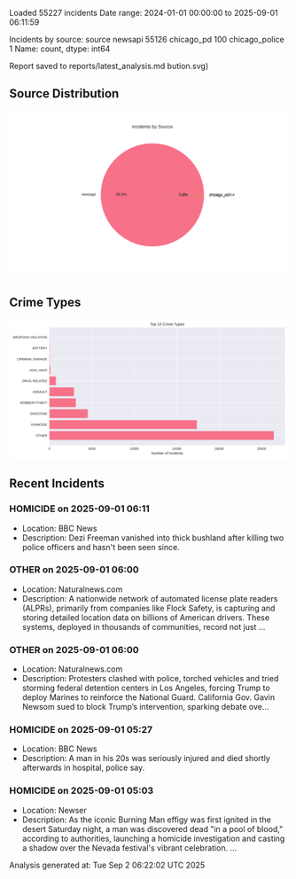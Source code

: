 
Loaded 55227 incidents
Date range: 2024-01-01 00:00:00 to 2025-09-01 06:11:59

Incidents by source:
source
newsapi           55126
chicago_pd          100
chicago_police        1
Name: count, dtype: int64

Report saved to reports/latest_analysis.md
bution.svg)

## Source Distribution
![Source Distribution](images/source_distribution.svg)

## Crime Types
![Crime Types](images/crime_types.svg)

## Recent Incidents

### HOMICIDE on 2025-09-01 06:11
- Location: BBC News
- Description: Dezi Freeman vanished into thick bushland after killing two police officers and hasn't been seen since.


### OTHER on 2025-09-01 06:00
- Location: Naturalnews.com
- Description: A nationwide network of automated license plate readers (ALPRs), primarily from companies like Flock Safety, is capturing and storing detailed location data on billions of American drivers. These systems, deployed in thousands of communities, record not just …


### OTHER on 2025-09-01 06:00
- Location: Naturalnews.com
- Description: Protesters clashed with police, torched vehicles and tried storming federal detention centers in Los Angeles, forcing Trump to deploy Marines to reinforce the National Guard. California Gov. Gavin Newsom sued to block Trump’s intervention, sparking debate ove…


### HOMICIDE on 2025-09-01 05:27
- Location: BBC News
- Description: A man in his 20s was seriously injured and died shortly afterwards in hospital, police say.


### HOMICIDE on 2025-09-01 05:03
- Location: Newser
- Description: As the iconic Burning Man effigy was first ignited in the desert Saturday night, a man was discovered dead "in a pool of blood," according to authorities, launching a homicide investigation and casting a shadow over the Nevada festival's vibrant celebration. …

Analysis generated at: Tue Sep  2 06:22:02 UTC 2025
